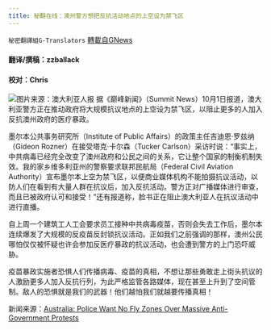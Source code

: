 ```yaml
---
title: 秘翻在线：澳州警方想把反抗活动地点的上空设为禁飞区
---
```

`秘密翻譯組G-Translators` [轉載自GNews](https://gnews.org/zh-hans/1570687/)

#### 翻译/撰稿：zzballack

#### 校对：Chris
![](https://assets.gnews.org/wp-content/uploads/2021/10/图片1-8.jpg)图片来源：澳大利亚人报
据《巅峰新闻》（Summit News）10月1日报道，澳大利亚警方正在推动政府将大规模抗议地点的上空设为禁飞区，以阻止更多的人加入反抗澳州政府的医疗暴政。

墨尔本公共事务研究所（Institute of Public Affairs）的政策主任吉迪恩·罗兹纳（Gideon Rozner）在接受塔克·卡尔森（Tucker Carlson）采访时说：“事实上，中共病毒已经完全改变了澳州政府和公民之间的关系，它让整个国家的制衡机制失效。我的家乡维多利亚州的警察要求联邦民航局（Federal Civil Aviation Authority）宣布墨尔本上空为禁飞区，以便商业媒体机构不能拍摄抗议活动，以防人们在看到有大量人群在抗议后，加入反抗活动。警方正对广播媒体进行审查，而且已被政府认可和接受！”还有报道称，脸书正在阻止澳大利亚人在抗议活动中进行直播。

自上周一个建筑工人工会要求员工接种中共病毒疫苗，否则会失去工作后，墨尔本连续爆发了大规模的反疫苗反封锁抗议活动。正如我们之前强调的那样，澳州公民哪怕仅仅被怀疑也许会参加反医疗暴政的抗议活动，也会遭到警方的上门恐吓威胁。

疫苗暴政实施者恐惧人们传播病毒、疫苗的真相，不想让那些勇敢走上街头抗议的人激励更多人加入反抗行列，为此严格监管各路媒体，现在甚至上升到了空间管制。敌人的恐惧就是我们的武器！他们越怕我们就越要传播真相！

新闻来源：[Australia: Police Want No Fly Zones Over Massive Anti-Government Protests](https://summit.news/2021/10/01/australia-police-want-no-fly-zones-over-massive-anti-government-protests/)
